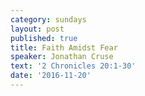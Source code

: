 ```yaml
---
category: sundays
layout: post
published: true
title: Faith Amidst Fear
speaker: Jonathan Cruse
text: '2 Chronicles 20:1-30'
date: '2016-11-20'
---
```


